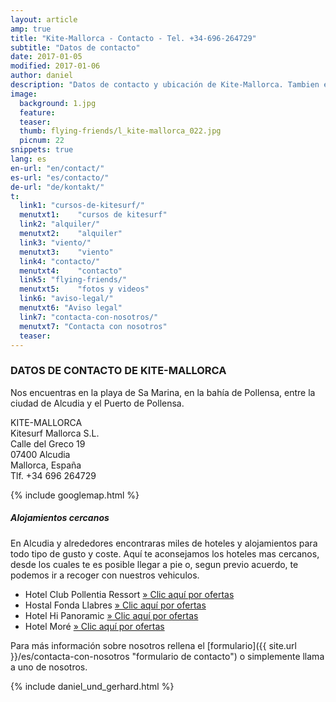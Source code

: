 ```yaml
---
layout: article
amp: true
title: "Kite-Mallorca - Contacto - Tel. +34-696-264729"
subtitle: "Datos de contacto"
date: 2017-01-05
modified: 2017-01-06
author: daniel
description: "Datos de contacto y ubicación de Kite-Mallorca. Tambien encuentras aquí una pequeña lista de los hoteles más cercanos."
image:
  background: 1.jpg
  feature:
  teaser:
  thumb: flying-friends/l_kite-mallorca_022.jpg
  picnum: 22
snippets: true
lang: es
en-url: "en/contact/"
es-url: "es/contacto/"
de-url: "de/kontakt/"
t:
  link1: "cursos-de-kitesurf/"
  menutxt1:    "cursos de kitesurf"
  link2: "alquiler/"
  menutxt2:    "alquiler"
  link3: "viento/"
  menutxt3:    "viento"
  link4: "contacto/"
  menutxt4:    "contacto"
  link5: "flying-friends/"
  menutxt5:    "fotos y videos"
  link6: "aviso-legal/"
  menutxt6: "Aviso legal"
  link7: "contacta-con-nosotros/"
  menutxt7: "Contacta con nosotros"
  teaser:
---
```


### DATOS DE CONTACTO DE KITE-MALLORCA

Nos encuentras en la playa de Sa Marina, en la bahía de Pollensa, entre la ciudad de Alcudia y el Puerto de Pollensa.

KITE-MALLORCA  
Kitesurf Mallorca S.L.  
Calle del Greco 19  
07400 Alcudia  
Mallorca, España  
Tlf. +34 696 264729  

{% include googlemap.html %}

##### Alojamientos cercanos

En Alcudia y alrededores encontraras miles de hoteles y alojamientos para todo tipo de gusto y coste.
Aquí te aconsejamos los hoteles mas cercanos, desde los cuales te es posible llegar a pie o, segun previo acuerdo, te podemos ir a recoger con nuestros vehiculos.

- Hotel Club Pollentia Ressort <a href="https://www.clubpollentia.com/?lang=es" rel="nofollow" title="www.clubpollentia.com">» Clic aquí por ofertas</a>
- Hostal Fonda Llabres <a href="http://www.fondallabres.com/alcudia.htm" rel="nofollow" title="www.fondallabres.com">» Clic aquí por ofertas</a>
- Hotel Hi Panoramic <a href="http://www.hihotels.net/es/hotels/7-smartline-panoramic" rel="nofollow" title="www.hihotels.net">» Clic aquí por ofertas</a>
- Hotel Moré <a href="http://www.hotelmore.com" rel="nofollow" title="www.hotelmore.com">» Clic aquí por ofertas</a>

Para más información sobre nosotros rellena el [formulario]({{ site.url }}/es/contacta-con-nosotros "formulario de contacto") o simplemente llama a uno de nosotros.

{% include daniel_und_gerhard.html %}
